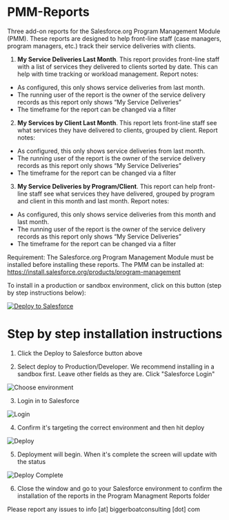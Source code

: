 # PMM-Reports
Three add-on reports for the Salesforce.org Program Management Module (PMM). These reports are designed to help front-line staff (case managers, program managers, etc.)  track their service deliveries with clients.
1. <b>My Service Deliveries Last Month</b>. This report provides front-line staff with a list of services they delivered to clients sorted by date. This can help with time tracking or workload management. Report notes:
<ul>
<li>As configured, this only shows service deliveries from last month.</li>
<li>The running user of the report is the owner of the service delivery records as this report only shows “My Service Deliveries”</li>
<li>The timeframe for the report can be changed via a filter</li>
  </ul>

2. <b>My Services by Client Last Month</b>. This report lets front-line staff see what services they have delivered to clients, grouped by client. Report notes:
<ul>
<li>As configured, this only shows service deliveries from last month.</li>
<li>The running user of the report is the owner of the service delivery records as this report only shows “My Service Deliveries”</li>
<li>The timeframe for the report can be changed via a filter</li>
  </ul>

3. <b>My Service Deliveries by Program/Client</b>. This report can help front-line staff see what services they have delivered, grouped by program and client in this month and last month. Report notes:
<ul>
<li>As configured, this only shows service deliveries from this month and last month.</li>
<li>The running user of the report is the owner of the service delivery records as this report only shows “My Service Deliveries”</li>
<li>The timeframe for the report can be changed via a filter</li>
  </ul>

Requirement: The Salesforce.org Program Management Module must be installed before installing these reports. The PMM can be installed at: https://install.salesforce.org/products/program-management

To install in a production or sandbox environment, click on this button (step by step instructions below):

<a href="https://githubsfdeploy.herokuapp.com?owner=Bigger-Boat-Consulting&amp;repo=PMM-Reports">
  <img src="https://raw.githubusercontent.com/afawcett/githubsfdeploy/master/src/main/webapp/resources/img/deploy.png" alt="Deploy to Salesforce" />
</a>

# Step by step installation instructions

1. Click the Deploy to Salesforce button above

2. Select deploy to Production/Developer. We recommend installing in a sandbox first. Leave other fields as they are. Click "Salesforce Login"

![Choose environment](https://biggerboatconsulting.com/wp-content/uploads/2020/06/Choose_the_environment.png)

3. Login in to Salesforce

![Login](https://biggerboatconsulting.com/wp-content/uploads/2020/06/Salesforce-login.png)

4. Confirm it's targeting the correct environment and then hit deploy

![Deploy](https://biggerboatconsulting.com/wp-content/uploads/2020/06/Ready_to_deploy.png)

5. Deployment will begin. When it's complete the screen will update with the status

![Deploy Complete](https://biggerboatconsulting.com/wp-content/uploads/2020/06/Deploy_complete.png)

6. Close the window and go to your Salesforce environment to confirm the installation of the reports in the Program Managment Reports folder

Please report any issues to info [at] biggerboatconsulting [dot] com
